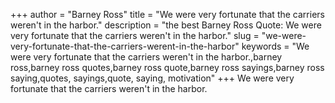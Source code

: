 +++
author = "Barney Ross"
title = "We were very fortunate that the carriers weren't in the harbor."
description = "the best Barney Ross Quote: We were very fortunate that the carriers weren't in the harbor."
slug = "we-were-very-fortunate-that-the-carriers-werent-in-the-harbor"
keywords = "We were very fortunate that the carriers weren't in the harbor.,barney ross,barney ross quotes,barney ross quote,barney ross sayings,barney ross saying,quotes, sayings,quote, saying, motivation"
+++
We were very fortunate that the carriers weren't in the harbor.

